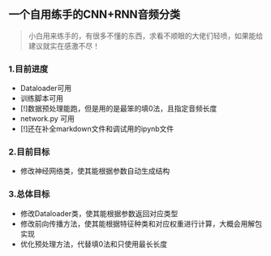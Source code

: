 ## 一个自用练手的CNN+RNN音频分类

>小白用来练手的，有很多不懂的东西，求看不顺眼的大佬们轻喷，如果能给建议就实在感激不尽！

### 1.目前进度
- Dataloader可用
- 训练脚本可用
- [!]数据预处理能跑，但是用的是最笨的填0法，且指定音频长度
- network.py 可用
- [!]还在补全markdown文件和调试用的ipynb文件
### 2.目前目标
- 修改神经网络类，使其能根据参数自动生成结构

### 3.总体目标
- 修改Dataloader类，使其能根据参数返回对应类型 
- 修改前向传播方法，使其能根据特征种类和对应权重进行计算，大概会用解包实现
- 优化预处理方法，代替填0法和只使用最长长度